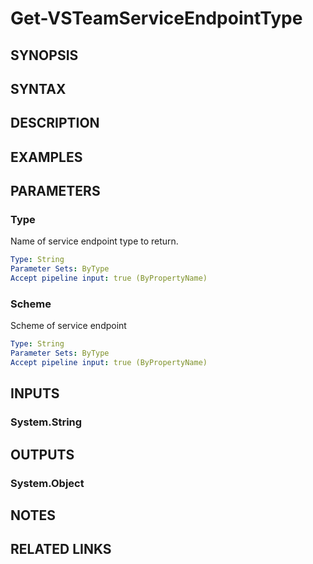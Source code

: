 <!-- #include "./common/header.md" -->

# Get-VSTeamServiceEndpointType

## SYNOPSIS

<!-- #include "./synopsis/Get-VSTeamServiceEndpointType.md" -->

## SYNTAX

## DESCRIPTION

<!-- #include "./synopsis/Get-VSTeamServiceEndpointType.md" -->

## EXAMPLES

## PARAMETERS

### Type

Name of service endpoint type to return.

```yaml
Type: String
Parameter Sets: ByType
Accept pipeline input: true (ByPropertyName)
```

### Scheme

Scheme of service endpoint

```yaml
Type: String
Parameter Sets: ByType
Accept pipeline input: true (ByPropertyName)
```

## INPUTS

### System.String

## OUTPUTS

### System.Object

## NOTES

<!-- #include "./common/prerequisites.md" -->

## RELATED LINKS

